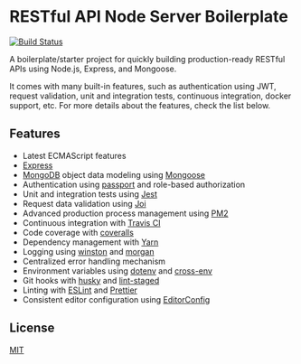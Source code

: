 # RESTful API Node Server Boilerplate

[![Build Status](https://travis-ci.org/hagopj13/node-express-mongoose-boilerplate.svg?branch=master)](https://travis-ci.org/hagopj13/node-express-mongoose-boilerplate)

A boilerplate/starter project for quickly building production-ready RESTful APIs using Node.js, Express, and Mongoose.

It comes with many built-in features, such as authentication using JWT, request validation, unit and integration tests, continuous integration, docker support, etc. For more details about the features, check the list below.

## Features

- Latest ECMAScript features
- [Express](http://expressjs.com)
- [MongoDB](https://www.mongodb.com) object data modeling using [Mongoose](https://mongoosejs.com)
- Authentication using [passport](http://www.passportjs.org) and role-based authorization
- Unit and integration tests using [Jest](https://jestjs.io)
- Request data validation using [Joi](https://github.com/hapijs/joi)
- Advanced production process management using [PM2](https://pm2.keymetrics.io)
- Continuous integration with [Travis CI](https://travis-ci.org)
- Code coverage with [coveralls](https://coveralls.io)
- Dependency management with [Yarn](https://yarnpkg.com)
- Logging using [winston](https://github.com/winstonjs/winston) and [morgan](https://github.com/expressjs/morgan)
- Centralized error handling mechanism
- Environment variables using [dotenv](https://github.com/motdotla/dotenv) and [cross-env](https://github.com/kentcdodds/cross-env#readme)
- Git hooks with [husky](https://github.com/typicode/husky) and [lint-staged](https://github.com/okonet/lint-staged)
- Linting with [ESLint](https://eslint.org) and [Prettier](https://prettier.io)
- Consistent editor configuration using [EditorConfig](https://editorconfig.org)

## License

[MIT](LICENSE)
